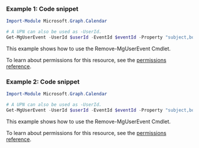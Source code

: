 ### Example 1: Code snippet

```powershellImport-Module Microsoft.Graph.Calendar

# A UPN can also be used as -UserId.
Get-MgUserEvent -UserId $userId -EventId $eventId -Property "subject,body,bodyPreview,organizer,attendees,start,end,location,hideAttendees"
```
This example shows how to use the Remove-MgUserEvent Cmdlet.
To learn about permissions for this resource, see the [permissions reference](/graph/permissions-reference).

### Example 2: Code snippet

```powershellImport-Module Microsoft.Graph.Calendar

# A UPN can also be used as -UserId.
Get-MgUserEvent -UserId $userId -EventId $eventId -Property "subject,body,bodyPreview,organizer,attendees,start,end,location,locations"
```
This example shows how to use the Remove-MgUserEvent Cmdlet.
To learn about permissions for this resource, see the [permissions reference](/graph/permissions-reference).

